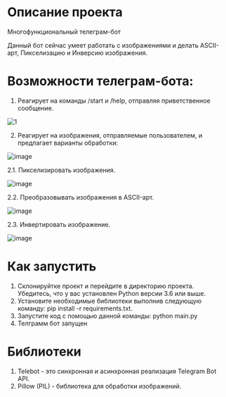 # Описание проекта

  Многофункциональный телеграм-бот

  Данный бот сейчас умеет работать с изображениями и делать ASCII-арт, Пикселизацию и Инверсию изображения. 


# Возможности телеграм-бота:

1. Реагирует на команды /start и /help, отправляя приветственное сообщение.

![1](https://github.com/user-attachments/assets/cf7a9e23-e63a-42e1-9b08-1bd7717de9c3)

2. Реагирует на изображения, отправляемые пользователем, и предлагает варианты обработки:

![image](https://github.com/user-attachments/assets/640b7276-11eb-478d-8b83-df8ea4011cbd)

2.1. Пикселизировать изображения.

![image](https://github.com/user-attachments/assets/ec967dbd-e22a-408e-ba2e-123795ba911e)

2.2. Преобразовывать изображения в ASCII-арт.

![image](https://github.com/user-attachments/assets/e85b1d97-33b7-4b95-a171-5ad6b2902448)

2.3. Инвертировать изображение.

![image](https://github.com/user-attachments/assets/faf4aef3-83e7-460b-aa06-3bfcb260b8eb)

# Как запустить
  
  1. Склонируйтке проект и перейдите в директорию проекта. Убедитесь, что у вас установлен Python версии 3.6 или выше.
  2. Установите необходимые библиотеки выполнив следующую команду: pip install -r requirements.txt.
  3. Запустите код с помощью данной команды: python main.py
  4. Телграмм бот запущен

# Библиотеки

1. Telebot - это синхронная и асинхронная реализация Telegram Bot API.
2. Pillow (PIL) - библиотека для обработки изображений.
